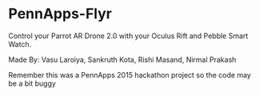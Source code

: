 # PennApps-Flyr
Control your Parrot AR Drone 2.0 with your Oculus Rift and Pebble Smart Watch.  

Made By: Vasu Laroiya, Sankruth Kota, Rishi Masand, Nirmal Prakash  

Remember this was a PennApps 2015 hackathon project so the code may be a bit buggy
